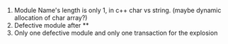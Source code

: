 1. Module Name's length is only 1, in c++ char vs string. (maybe dynamic allocation of char array?)
2. Defective module after **
3. Only one defective module and only one transaction for the explosion